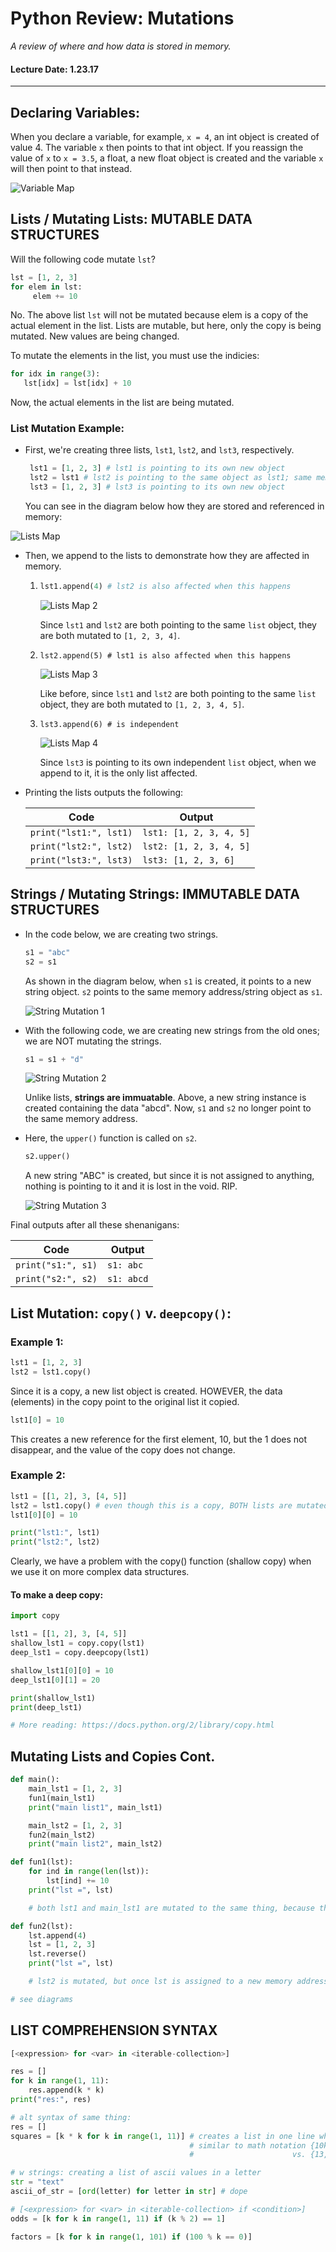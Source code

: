 # Python Review: Mutations
*A review of where and how data is stored in memory.*
#### Lecture Date: 1.23.17
---
[variable_map]: images/1_23_17_img1.png "Variable Map"
[lists_map1]: images/1_23_17_img2.png "Lists Map"
[lists_map2]: images/1_23_17_img3.png "Lists Map 2"
[lists_map3]: images/1_23_17_img4.png "Lists Map 3"
[lists_map4]: images/1_23_17_img5.png "Lists Map 4"
[string_mut1]: images/1_23_17_img6.png "String Mutation 1"
[string_mut2]: images/1_23_17_img7.png "String Mutation 2"
[string_mut3]: images/1_23_17_img8.png "String Mutation 3"

## Declaring Variables:
When you declare a variable, for example, ```x = 4```, an int object is created of value 4.  The variable ```x``` then points to that int object.
If you reassign the value of ```x``` to ```x = 3.5```, a float, a new float object is created and the variable ```x``` will then point to that instead.

![][variable_map]

## Lists / Mutating Lists: MUTABLE DATA STRUCTURES   
Will the following code mutate `lst`?

```python
lst = [1, 2, 3]
for elem in lst:
     elem += 10
 ```
No.  The above list `lst` will not be mutated because elem is a copy of the actual element in the list.  Lists are mutable, but here, only the copy is being mutated.  New values are being changed.

To mutate the elements in the list, you must use the indicies:
    
```python
for idx in range(3):
   lst[idx] = lst[idx] + 10
```
Now, the actual elements in the list are being mutated.

### List Mutation Example:
* First, we're creating three lists, `lst1`, `lst2`, and `lst3`, respectively.

    ```python
     lst1 = [1, 2, 3] # lst1 is pointing to its own new object
     lst2 = lst1 # lst2 is pointing to the same object as lst1; same memory address
     lst3 = [1, 2, 3] # lst3 is pointing to its own new object
     ```
     
     You can see in the diagram below how they are stored and referenced in memory:

![][lists_map1]

* Then, we append to the lists to demonstrate how they are affected in memory.
  
  1.
     ```python
     lst1.append(4) # lst2 is also affected when this happens
     ```
     
     ![][lists_map2]

     Since `lst1` and `lst2` are both pointing to the same `list` object, they are both mutated to `[1, 2, 3, 4]`.
     
  2.
     ```
     lst2.append(5) # lst1 is also affected when this happens
     ```
     
     ![][lists_map3]

     Like before, since `lst1` and `lst2` are both pointing to the same `list` object, they are both mutated to `[1, 2, 3, 4, 5]`.

  3.
     ```
     lst3.append(6) # is independent
     ```
     ![][lists_map4]
     
     Since `lst3` is pointing to its own independent `list` object, when we append to it, it is the only list affected.

* Printing the lists outputs the following:

     Code | Output
     --- | ---
     `print("lst1:", lst1)` | `lst1: [1, 2, 3, 4, 5]`
     `print("lst2:", lst2)` | `lst2: [1, 2, 3, 4, 5]`
     `print("lst3:", lst3)` | `lst3: [1, 2, 3, 6]`


## Strings / Mutating Strings: IMMUTABLE DATA STRUCTURES
* In the code below, we are creating two strings.
     ```python
     s1 = "abc"
     s2 = s1
     ```
     As shown in the diagram below, when `s1` is created, it points to a new string object.  `s2` points to the same memory address/string object as `s1`.

     ![][string_mut1]

* With the following code, we are creating new strings from the old ones; we are NOT mutating the strings.
     ```python
     s1 = s1 + "d" 
     ```
     ![][string_mut2]
     
     Unlike lists, **strings are immuatable**.  Above, a new string instance is created containing the data "abcd".  Now, `s1` and `s2` no longer point to the same memory address.

* Here, the `upper()` function is called on `s2`.
     ```python
     s2.upper() 
     ```
     A new string "ABC" is created, but since it is not assigned to anything, nothing is pointing to it and it is lost in the void.  RIP.

     ![][string_mut3]
     
Final outputs after all these shenanigans:

Code | Output
--- | ---
`print("s1:", s1)` | `s1: abc`
`print("s2:", s2)` | `s1: abcd`
    
## List Mutation: `copy()` v. `deepcopy()`:

### Example 1:
```python
lst1 = [1, 2, 3]
lst2 = lst1.copy() 
```

Since it is a copy, a new list object is created.  HOWEVER, the data (elements) in the copy point to the original list it copied.

```python
lst1[0] = 10
```
This creates a new reference for the first element, 10, but the 1 does not disappear, and the value of the copy does not change.

### Example 2:
```python
lst1 = [[1, 2], 3, [4, 5]]
lst2 = lst1.copy() # even though this is a copy, BOTH lists are mutated. (See diagram)  The value the copy is pointing to is also mutated.
lst1[0][0] = 10

print("lst1:", lst1)
print("lst2:", lst2)
```

Clearly, we have a problem with the copy() function (shallow copy) when we use it on more complex data structures.
#### To make a deep copy:
```python
import copy

lst1 = [[1, 2], 3, [4, 5]]
shallow_lst1 = copy.copy(lst1)
deep_lst1 = copy.deepcopy(lst1)

shallow_lst1[0][0] = 10
deep_lst1[0][1] = 20

print(shallow_lst1)
print(deep_lst1)

# More reading: https://docs.python.org/2/library/copy.html
```
## Mutating Lists and Copies Cont.

```python
def main():
    main_lst1 = [1, 2, 3]
    fun1(main_lst1)
    print("main list1", main_lst1)

    main_lst2 = [1, 2, 3]
    fun2(main_lst2)
    print("main list2", main_lst2)

def fun1(lst):
    for ind in range(len(lst)):
        lst[ind] += 10
    print("lst =", lst)

    # both lst1 and main_lst1 are mutated to the same thing, because the same object is mutated.

def fun2(lst):
    lst.append(4)
    lst = [1, 2, 3]
    lst.reverse()
    print("lst =", lst)

    # lst2 is mutated, but once lst is assigned to a new memory address, a new lst object, it stops being mutated

# see diagrams
```

## LIST COMPREHENSION SYNTAX
```python 
[<expression> for <var> in <iterable-collection>] 
```

```python
res = []
for k in range(1, 11):
    res.append(k * k)
print("res:", res)

# alt syntax of same thing:
res = []
squares = [k * k for k in range(1, 11)] # creates a list in one line whoop
                                        # similar to math notation {10k + 3} 1 <= k <= 5
                                        #                      vs. {13, 23, 33, 43, 53} lit

# w strings: creating a list of ascii values in a letter
str = "text"
ascii_of_str = [ord(letter) for letter in str] # dope

# [<expression> for <var> in <iterable-collection> if <condition>]
odds = [k for k in range(1, 11) if (k % 2) == 1]

factors = [k for k in range(1, 101) if (100 % k == 0)]
```
